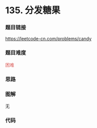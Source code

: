 # 135. 分发糖果

### 题目链接

https://leetcode-cn.com/problems/candy

### 题目难度

<font color=#D9534F>困难</font>

### 思路



### 图解

无

### 代码

```python
```
